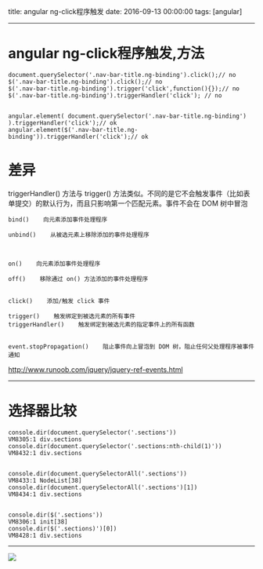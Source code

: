 title: angular ng-click程序触发
date: 2016-09-13 00:00:00
tags: [angular]
 
---
# angular ng-click程序触发,方法
```
document.querySelector('.nav-bar-title.ng-binding').click();// no
$('.nav-bar-title.ng-binding').click();// no
$('.nav-bar-title.ng-binding').trigger('click',function(){});// no
$('.nav-bar-title.ng-binding').triggerHandler('click'); // no


angular.element( document.querySelector('.nav-bar-title.ng-binding') ).triggerHandler('click');// ok
angular.element($('.nav-bar-title.ng-binding')).triggerHandler('click');// ok

```


# 差异
triggerHandler() 方法与 trigger() 方法类似。不同的是它不会触发事件（比如表单提交）的默认行为，而且只影响第一个匹配元素。事件不会在 DOM 树中冒泡

```
bind()    向元素添加事件处理程序

unbind()    从被选元素上移除添加的事件处理程序



on()    向元素添加事件处理程序

off()    移除通过 on() 方法添加的事件处理程序


click()    添加/触发 click 事件

trigger()    触发绑定到被选元素的所有事件
triggerHandler()    触发绑定到被选元素的指定事件上的所有函数


event.stopPropagation()    阻止事件向上冒泡到 DOM 树，阻止任何父处理程序被事件通知

```
http://www.runoob.com/jquery/jquery-ref-events.html


---
# 选择器比较
```
console.dir(document.querySelector('.sections'))
VM8305:1 div.sections
console.dir(document.querySelector('.sections:nth-child(1)'))
VM8432:1 div.sections


console.dir(document.querySelectorAll('.sections'))
VM8433:1 NodeList[38]
console.dir(document.querySelectorAll('.sections')[1])
VM8434:1 div.sections


console.dir($('.sections'))
VM8306:1 init[38]
console.dir($('.sections)')[0])
VM8428:1 div.sections
```


---
![]( http://7xnbs3.com1.z0.glb.clouddn.com/16-9-24/86121546.jpg)
<!--
-->
 



